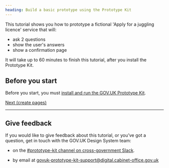 ```yaml
---
heading: Build a basic prototype using the Prototype Kit
---
```


This tutorial shows you how to prototype a fictional 'Apply for a juggling licence' service that will:

- ask 2 questions
- show the user's answers
- show a confirmation page

It will take up to 60 minutes to finish this tutorial, after you install the Prototype Kit.

## Before you start
Before you start, you must [install and run the GOV.UK Prototype Kit](/docs/install/introduction).

[Next (create pages)](create-pages)


<hr>

## Give feedback
If you would like to give feedback about this tutorial, or you’ve got a question, get in touch with the GOV.UK Design System team:

- on the <a class="govuk-link" href="https://ukgovernmentdigital.slack.com/archives/C0647LW4R" data-hsupport="slack">#prototype-kit channel on cross-government Slack</a>.

- by email at <a class="govuk-link" href="mailto:govuk-prototype-kit-support@digital.cabinet-office.gov.uk" data-hsupport="email">govuk-prototype-kit-support@digital.cabinet-office.gov.uk</a>
